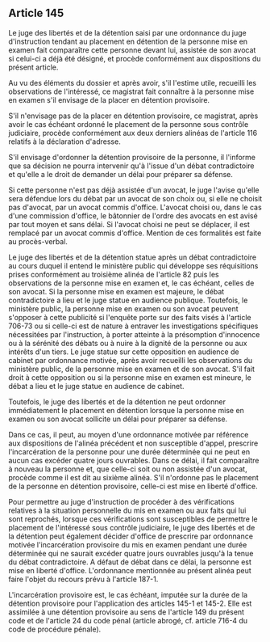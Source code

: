 Article 145
----
Le juge des libertés et de la détention saisi par une ordonnance du juge
d'instruction tendant au placement en détention de la personne mise en examen
fait comparaître cette personne devant lui, assistée de son avocat si celui-ci a
déjà été désigné, et procède conformément aux dispositions du présent article.

Au vu des éléments du dossier et après avoir, s'il l'estime utile, recueilli les
observations de l'intéressé, ce magistrat fait connaître à la personne mise en
examen s'il envisage de la placer en détention provisoire.

S'il n'envisage pas de la placer en détention provisoire, ce magistrat, après
avoir le cas échéant ordonné le placement de la personne sous contrôle
judiciaire, procède conformément aux deux derniers alinéas de l'article 116
relatifs à la déclaration d'adresse.

S'il envisage d'ordonner la détention provisoire de la personne, il l'informe
que sa décision ne pourra intervenir qu'à l'issue d'un débat contradictoire et
qu'elle a le droit de demander un délai pour préparer sa défense.

Si cette personne n'est pas déjà assistée d'un avocat, le juge l'avise qu'elle
sera défendue lors du débat par un avocat de son choix ou, si elle ne choisit
pas d'avocat, par un avocat commis d'office. L'avocat choisi ou, dans le cas
d'une commission d'office, le bâtonnier de l'ordre des avocats en est avisé par
tout moyen et sans délai. Si l'avocat choisi ne peut se déplacer, il est
remplacé par un avocat commis d'office. Mention de ces formalités est faite au
procès-verbal.

Le juge des libertés et de la détention statue après un débat contradictoire au
cours duquel il entend le ministère public qui développe ses réquisitions prises
conformément au troisième alinéa de l'article 82 puis les observations de la
personne mise en examen et, le cas échéant, celles de son avocat. Si la personne
mise en examen est majeure, le débat contradictoire a lieu et le juge statue en
audience publique. Toutefois, le ministère public, la personne mise en examen ou
son avocat peuvent s'opposer à cette publicité si l'enquête porte sur des faits
visés à l'article 706-73 ou si celle-ci est de nature à entraver les
investigations spécifiques nécessitées par l'instruction, à porter atteinte à la
présomption d'innocence ou à la sérénité des débats ou à nuire à la dignité de
la personne ou aux intérêts d'un tiers. Le juge statue sur cette opposition en
audience de cabinet par ordonnance motivée, après avoir recueilli les
observations du ministère public, de la personne mise en examen et de son
avocat. S'il fait droit à cette opposition ou si la personne mise en examen est
mineure, le débat a lieu et le juge statue en audience de cabinet.

Toutefois, le juge des libertés et de la détention ne peut ordonner
immédiatement le placement en détention lorsque la personne mise en examen ou
son avocat sollicite un délai pour préparer sa défense.

Dans ce cas, il peut, au moyen d'une ordonnance motivée par référence aux
dispositions de l'alinéa précédent et non susceptible d'appel, prescrire
l'incarcération de la personne pour une durée déterminée qui ne peut en aucun
cas excéder quatre jours ouvrables. Dans ce délai, il fait comparaître à nouveau
la personne et, que celle-ci soit ou non assistée d'un avocat, procède comme il
est dit au sixième alinéa. S'il n'ordonne pas le placement de la personne en
détention provisoire, celle-ci est mise en liberté d'office.

Pour permettre au juge d'instruction de procéder à des vérifications relatives à
la situation personnelle du mis en examen ou aux faits qui lui sont reprochés,
lorsque ces vérifications sont susceptibles de permettre le placement de
l'intéressé sous contrôle judiciaire, le juge des libertés et de la détention
peut également décider d'office de prescrire par ordonnance motivée
l'incarcération provisoire du mis en examen pendant une durée déterminée qui ne
saurait excéder quatre jours ouvrables jusqu'à la tenue du débat contradictoire.
A défaut de débat dans ce délai, la personne est mise en liberté d'office.
L'ordonnance mentionnée au présent alinéa peut faire l'objet du recours prévu à
l'article 187-1.

L'incarcération provisoire est, le cas échéant, imputée sur la durée de la
détention provisoire pour l'application des articles 145-1 et 145-2. Elle est
assimilée à une détention provisoire au sens de l'article 149 du présent code et
de l'article 24 du code pénal (article abrogé, cf. article 716-4 du code de
procédure pénale).
